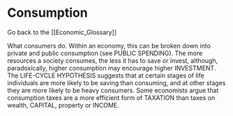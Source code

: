 # Consumption

Go back to the [[Economic_Glossary]]


What consumers do. Within an economy, this can be broken down into private and public consumption (see PUBLIC SPENDING). The more resources a society consumes, the less it has to save or invest, although, paradoxically, higher consumption may encourage higher INVESTMENT. The LIFE-CYCLE HYPOTHESIS suggests that at certain stages of life individuals are more likely to be saving than consuming, and at other stages they are more likely to be heavy consumers. Some economists argue that consumption taxes are a more efficient form of TAXATION than taxes on wealth, CAPITAL, property or INCOME.

